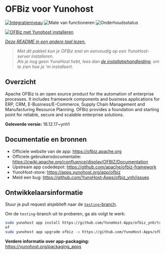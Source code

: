 <!--
NB: Deze README is automatisch gegenereerd door <https://github.com/YunoHost/apps/tree/master/tools/readme_generator>
Hij mag NIET handmatig aangepast worden.
-->

# OFBiz voor Yunohost

[![Integratieniveau](https://apps.yunohost.org/badge/integration/ofbiz)](https://ci-apps.yunohost.org/ci/apps/ofbiz/)
![Mate van functioneren](https://apps.yunohost.org/badge/state/ofbiz)
![Onderhoudsstatus](https://apps.yunohost.org/badge/maintained/ofbiz)

[![OFBiz met Yunohost installeren](https://install-app.yunohost.org/install-with-yunohost.svg)](https://install-app.yunohost.org/?app=ofbiz)

*[Deze README in een andere taal lezen.](./ALL_README.md)*

> *Met dit pakket kun je OFBiz snel en eenvoudig op een YunoHost-server installeren.*  
> *Als je nog geen YunoHost hebt, lees dan [de installatiehandleiding](https://yunohost.org/install), om te zien hoe je 'm installeert.*

## Overzicht

Apache OFBiz is an open source product for the automation of enterprise processes. It includes framework components and business applications for ERP, CRM, E-Business/E-Commerce, Supply Chain Management and Manufacturing Resource Planning. OFBiz provides a foundation and starting point for reliable, secure and scalable enterprise solutions. 


**Geleverde versie:** 18.12.17~ynh1
## Documentatie en bronnen

- Officiele website van de app: <https://ofbiz.apache.org>
- Officiele gebruikersdocumentatie: <https://cwiki.apache.org/confluence/display/OFBIZ/Documentation>
- Upstream app codedepot: <https://github.com/apache/ofbiz-framework>
- YunoHost-store: <https://apps.yunohost.org/app/ofbiz>
- Meld een bug: <https://github.com/YunoHost-Apps/ofbiz_ynh/issues>

## Ontwikkelaarsinformatie

Stuur je pull request alsjeblieft naar de [`testing`-branch](https://github.com/YunoHost-Apps/ofbiz_ynh/tree/testing).

Om de `testing`-branch uit te proberen, ga als volgt te werk:

```bash
sudo yunohost app install https://github.com/YunoHost-Apps/ofbiz_ynh/tree/testing --debug
of
sudo yunohost app upgrade ofbiz -u https://github.com/YunoHost-Apps/ofbiz_ynh/tree/testing --debug
```

**Verdere informatie over app-packaging:** <https://yunohost.org/packaging_apps>
